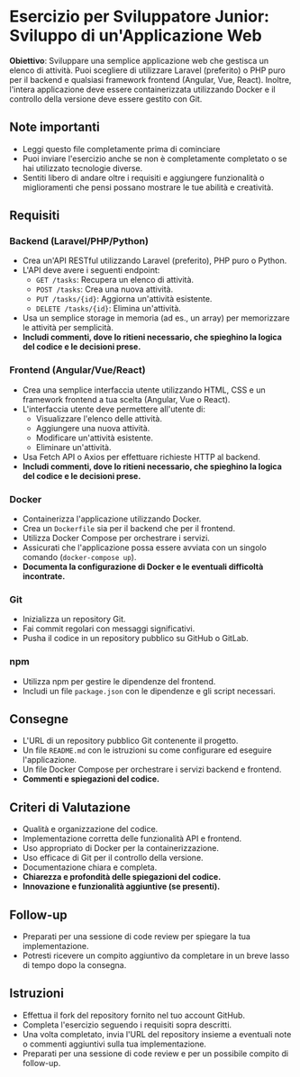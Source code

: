 # Esercizio per Sviluppatore Junior: Sviluppo di un'Applicazione Web

**Obiettivo**: Sviluppare una semplice applicazione web che gestisca un elenco di attività. Puoi scegliere di utilizzare Laravel (preferito) o PHP puro per il backend e qualsiasi framework frontend (Angular, Vue, React). Inoltre, l'intera applicazione deve essere containerizzata utilizzando Docker e il controllo della versione deve essere gestito con Git.

## Note importanti
- Leggi questo file completamente prima di cominciare
- Puoi inviare l'esercizio anche se non è completamente completato o se hai utilizzato tecnologie diverse.
- Sentiti libero di andare oltre i requisiti e aggiungere funzionalità o miglioramenti che pensi possano mostrare le tue abilità e creatività.

## Requisiti

### Backend (Laravel/PHP/Python)
- Crea un'API RESTful utilizzando Laravel (preferito), PHP puro o Python.
- L'API deve avere i seguenti endpoint:
  - `GET /tasks`: Recupera un elenco di attività.
  - `POST /tasks`: Crea una nuova attività.
  - `PUT /tasks/{id}`: Aggiorna un'attività esistente.
  - `DELETE /tasks/{id}`: Elimina un'attività.
- Usa un semplice storage in memoria (ad es., un array) per memorizzare le attività per semplicità.
- **Includi commenti, dove lo ritieni necessario, che spieghino la logica del codice e le decisioni prese.**

### Frontend (Angular/Vue/React)
- Crea una semplice interfaccia utente utilizzando HTML, CSS e un framework frontend a tua scelta (Angular, Vue o React).
- L'interfaccia utente deve permettere all'utente di:
  - Visualizzare l'elenco delle attività.
  - Aggiungere una nuova attività.
  - Modificare un'attività esistente.
  - Eliminare un'attività.
- Usa Fetch API o Axios per effettuare richieste HTTP al backend.
- **Includi commenti, dove lo ritieni necessario, che spieghino la logica del codice e le decisioni prese.**

### Docker
- Containerizza l'applicazione utilizzando Docker.
- Crea un `Dockerfile` sia per il backend che per il frontend.
- Utilizza Docker Compose per orchestrare i servizi.
- Assicurati che l'applicazione possa essere avviata con un singolo comando (`docker-compose up`).
- **Documenta la configurazione di Docker e le eventuali difficoltà incontrate.**

### Git
- Inizializza un repository Git.
- Fai commit regolari con messaggi significativi.
- Pusha il codice in un repository pubblico su GitHub o GitLab.

### npm
- Utilizza npm per gestire le dipendenze del frontend.
- Includi un file `package.json` con le dipendenze e gli script necessari.

## Consegne
- L'URL di un repository pubblico Git contenente il progetto.
- Un file `README.md` con le istruzioni su come configurare ed eseguire l'applicazione.
- Un file Docker Compose per orchestrare i servizi backend e frontend.
- **Commenti e spiegazioni del codice.**

## Criteri di Valutazione
- Qualità e organizzazione del codice.
- Implementazione corretta delle funzionalità API e frontend.
- Uso appropriato di Docker per la containerizzazione.
- Uso efficace di Git per il controllo della versione.
- Documentazione chiara e completa.
- **Chiarezza e profondità delle spiegazioni del codice.**
- **Innovazione e funzionalità aggiuntive (se presenti).**

## Follow-up
- Preparati per una sessione di code review per spiegare la tua implementazione.
- Potresti ricevere un compito aggiuntivo da completare in un breve lasso di tempo dopo la consegna.

## Istruzioni
- Effettua il fork del repository fornito nel tuo account GitHub.
- Completa l'esercizio seguendo i requisiti sopra descritti.
- Una volta completato, invia l'URL del repository insieme a eventuali note o commenti aggiuntivi sulla tua implementazione.
- Preparati per una sessione di code review e per un possibile compito di follow-up.
